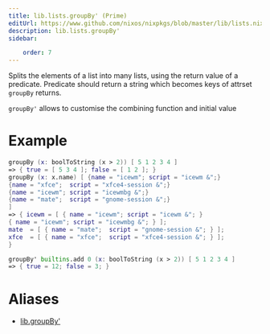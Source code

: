 ```yaml
---
title: lib.lists.groupBy' (Prime)
editUrl: https://www.github.com/nixos/nixpkgs/blob/master/lib/lists.nix#L583C14
description: lib.lists.groupBy'
sidebar:

    order: 7
---
```


Splits the elements of a list into many lists, using the return value of a predicate.
Predicate should return a string which becomes keys of attrset `groupBy` returns.

`groupBy'` allows to customise the combining function and initial value

# Example

```nix
groupBy (x: boolToString (x > 2)) [ 5 1 2 3 4 ]
=> { true = [ 5 3 4 ]; false = [ 1 2 ]; }
groupBy (x: x.name) [ {name = "icewm"; script = "icewm &";}
{name = "xfce";  script = "xfce4-session &";}
{name = "icewm"; script = "icewmbg &";}
{name = "mate";  script = "gnome-session &";}
]
=> { icewm = [ { name = "icewm"; script = "icewm &"; }
{ name = "icewm"; script = "icewmbg &"; } ];
mate  = [ { name = "mate";  script = "gnome-session &"; } ];
xfce  = [ { name = "xfce";  script = "xfce4-session &"; } ];
}

groupBy' builtins.add 0 (x: boolToString (x > 2)) [ 5 1 2 3 4 ]
=> { true = 12; false = 3; }
```


# Aliases

- [lib.groupBy'](/reference/libgroupBy')


